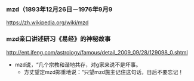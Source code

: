 ### mzd（1893年12月26日－1976年9月9
https://zh.wikipedia.org/wiki/mzd

### mzd亲口讲述研习《易经》的神秘故事
http://ent.ifeng.com/astrology/famous/detail_2009_09/28/129098_0.shtml

- mzd说，“几个宗教和谐地共存，对g家来说不是坏事。
  - 方丈望定mzd郑重地说：“只望mzd施主记住这句话，日后不要忘记！
